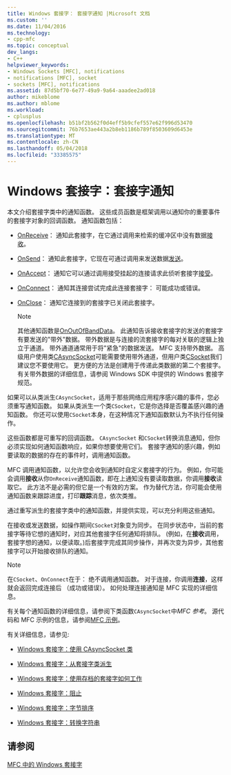 ```yaml
---
title: Windows 套接字： 套接字通知 |Microsoft 文档
ms.custom: ''
ms.date: 11/04/2016
ms.technology:
- cpp-mfc
ms.topic: conceptual
dev_langs:
- C++
helpviewer_keywords:
- Windows Sockets [MFC], notifications
- notifications [MFC], socket
- sockets [MFC], notifications
ms.assetid: 87d5bf70-6e77-49a9-9a64-aaadee2ad018
author: mikeblome
ms.author: mblome
ms.workload:
- cplusplus
ms.openlocfilehash: b51bf2b562f0d4eff5b9cfef557e62f996d53470
ms.sourcegitcommit: 76b7653ae443a2b8eb1186b789f8503609d6453e
ms.translationtype: MT
ms.contentlocale: zh-CN
ms.lasthandoff: 05/04/2018
ms.locfileid: "33385575"
---
```

# <a name="windows-sockets-socket-notifications"></a>Windows 套接字：套接字通知
本文介绍套接字类中的通知函数。 这些成员函数是框架调用以通知你的重要事件的套接字对象的回调函数。 通知函数包括：  
  
-   [OnReceive](../mfc/reference/casyncsocket-class.md#onreceive)： 通知此套接字，在它通过调用来检索的缓冲区中没有数据[接收](../mfc/reference/casyncsocket-class.md#receive)。  
  
-   [OnSend](../mfc/reference/casyncsocket-class.md#onsend)： 通知此套接字，它现在可通过调用来发送数据[发送](../mfc/reference/casyncsocket-class.md#send)。  
  
-   [OnAccept](../mfc/reference/casyncsocket-class.md#onaccept)： 通知它可以通过调用接受挂起的连接请求此侦听套接字[接受](../mfc/reference/casyncsocket-class.md#accept)。  
  
-   [OnConnect](../mfc/reference/casyncsocket-class.md#onconnect)： 通知其连接尝试完成此连接套接字： 可能成功或错误。  
  
-   [OnClose](../mfc/reference/casyncsocket-class.md#onclose)： 通知它连接到的套接字已关闭此套接字。  
  
    > [!NOTE]
    >  其他通知函数是[OnOutOfBandData](../mfc/reference/casyncsocket-class.md#onoutofbanddata)。 此通知告诉接收套接字的发送的套接字有要发送的"带外"数据。 带外数据是与连接的流套接字的每对关联的逻辑上独立于通道。 带外通道通常用于将"紧急"的数据发送。 MFC 支持带外数据。 高级用户使用类[CAsyncSocket](../mfc/reference/casyncsocket-class.md)可能需要使用带外通道，但用户类[CSocket](../mfc/reference/csocket-class.md)我们建议您不要使用它。 更方便的方法是创建用于传递此类数据的第二个套接字。 有关带外数据的详细信息，请参阅 Windows SDK 中提供的 Windows 套接字规范。  
  
 如果可以从类派生`CAsyncSocket`，适用于那些网络应用程序感兴趣的事件，您必须重写通知函数。 如果从类派生一个类`CSocket`，它是你选择是否覆盖感兴趣的通知函数。 你还可以使用`CSocket`本身，在这种情况下通知函数默认为不执行任何操作。  
  
 这些函数都是可重写的回调函数。 `CAsyncSocket` 和`CSocket`转换消息通知，但你必须实现如何通知函数响应，如果你想要使用它们。 套接字通知的感兴趣，例如要读取的数据的存在的事件时，调用通知函数。  
  
 MFC 调用通知函数，以允许您会收到通知时自定义套接字的行为。 例如，你可能会调用**接收**从你`OnReceive`通知函数，即在上通知没有要读取数据，你调用**接收**读取它。 此方法不是必需的但它是一个有效的方案。 作为替代方法，你可能会使用通知函数来跟踪进度，打印**跟踪**消息，依次类推。  
  
 通过重写派生的套接字类中的通知函数，并提供实现，可以充分利用这些通知。  
  
 在接收或发送数据，如操作期间`CSocket`对象变为同步。 在同步状态中，当前的套接字等待它想的通知时，对应其他套接字任何通知将排队。 (例如，在**接收**调用，套接字想的通知，以便读取。)后套接字完成其同步操作，并再次变为异步，其他套接字可以开始接收排队的通知。  
  
> [!NOTE]
>  在`CSocket`、`OnConnect`在于： 绝不调用通知函数。 对于连接，你调用**连接**，这样就会返回完成连接后 （成功或错误）。 如何处理连接通知是 MFC 实现的详细信息。  
  
 有关每个通知函数的详细信息，请参阅下类函数`CAsyncSocket`中*MFC 参考*。 源代码和 MFC 示例的信息，请参阅[MFC 示例](../visual-cpp-samples.md)。  
  
 有关详细信息，请参见:  
  
-   [Windows 套接字：使用 CAsyncSocket 类](../mfc/windows-sockets-using-class-casyncsocket.md)  
  
-   [Windows 套接字：从套接字类派生](../mfc/windows-sockets-deriving-from-socket-classes.md)  
  
-   [Windows 套接字：使用存档的套接字如何工作](../mfc/windows-sockets-how-sockets-with-archives-work.md)  
  
-   [Windows 套接字：阻止](../mfc/windows-sockets-blocking.md)  
  
-   [Windows 套接字：字节排序](../mfc/windows-sockets-byte-ordering.md)  
  
-   [Windows 套接字：转换字符串](../mfc/windows-sockets-converting-strings.md)  
  
## <a name="see-also"></a>请参阅  
 [MFC 中的 Windows 套接字](../mfc/windows-sockets-in-mfc.md)

